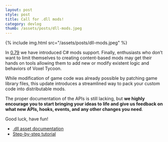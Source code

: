 ```yaml
---
layout: post
style: post
title: Call for .dll mods!
category: devlog
thumb: /assets/posts/dll-mods.jpeg
---
```


{% include img.html src="/assets/posts/dll-mods.jpeg" %}

In [0.79](/changelog#0.79) we have introduced C# mods support. Finally, enthusiasts who don’t want to limit themselves to creating content-based mods may get their hands on tools allowing them to add new or modify existent logic and behaviors of Voxel Tycoon.

While modification of game code was already possible by patching game library files, this update introduces a streamlined way to pack your custom code into distributable mods.

The proper documentation of the APIs is still lacking, but **we highly encourage you to start bringing your ideas to life and give us feedback on what new APIs, hooks, events, and any other changes you need**.

Good luck, have fun!

* [.dll asset documentation](https://docs.voxeltycoon.xyz/assets/dll-asset/)
* [Step-by-step tutorial](https://docs.voxeltycoon.xyz/guides/script-mods/creating-your-first-script-mod/)